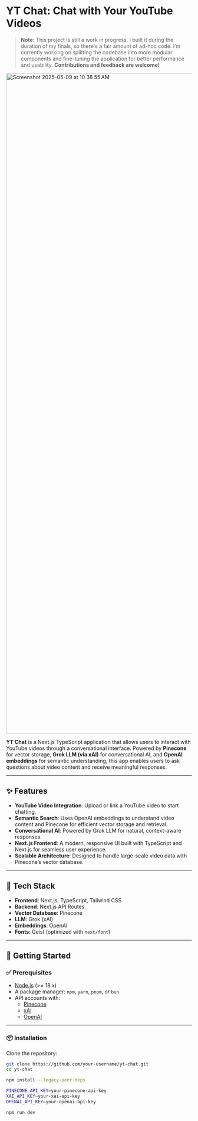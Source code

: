# YT Chat: Chat with Your YouTube Videos

> **Note:** This project is still a work in progress. I built it during the duration of my finals, so there's a fair amount of ad-hoc code. I’m currently working on splitting the codebase into more modular components and fine-tuning the application for better performance and usability. **Contributions and feedback are welcome!**

<img width="1788" alt="Screenshot 2025-05-09 at 10 38 55 AM" src="https://github.com/user-attachments/assets/ed5e1e17-164e-4546-a103-8b7d249a257c" />






**YT Chat** is a Next.js TypeScript application that allows users to interact with YouTube videos through a conversational interface. Powered by **Pinecone** for vector storage, **Grok LLM (via xAI)** for conversational AI, and **OpenAI embeddings** for semantic understanding, this app enables users to ask questions about video content and receive meaningful responses.

---

## ✨ Features

- **YouTube Video Integration**: Upload or link a YouTube video to start chatting.
- **Semantic Search**: Uses OpenAI embeddings to understand video content and Pinecone for efficient vector storage and retrieval.
- **Conversational AI**: Powered by Grok LLM for natural, context-aware responses.
- **Next.js Frontend**: A modern, responsive UI built with TypeScript and Next.js for seamless user experience.
- **Scalable Architecture**: Designed to handle large-scale video data with Pinecone’s vector database.

---

## 🧰 Tech Stack

- **Frontend**: Next.js, TypeScript, Tailwind CSS
- **Backend**: Next.js API Routes
- **Vector Database**: Pinecone
- **LLM**: Grok (xAI)
- **Embeddings**: OpenAI
- **Fonts**: Geist (optimized with `next/font`)

---

## 🚀 Getting Started

### ✅ Prerequisites

- [Node.js](https://nodejs.org/) (>= 18.x)
- A package manager: `npm`, `yarn`, `pnpm`, or `bun`
- API accounts with:
  - [Pinecone](https://www.pinecone.io/)
  - [xAI](https://x.ai/)
  - [OpenAI](https://openai.com/)

---

### 📦 Installation

Clone the repository:

```bash
git clone https://github.com/your-username/yt-chat.git
cd yt-chat
```

```bash
npm install --legacy-peer-deps
```

```bash
PINECONE_API_KEY=your-pinecone-api-key
XAI_API_KEY=your-xai-api-key
OPENAI_API_KEY=your-openai-api-key
```
```bash
npm run dev
```
